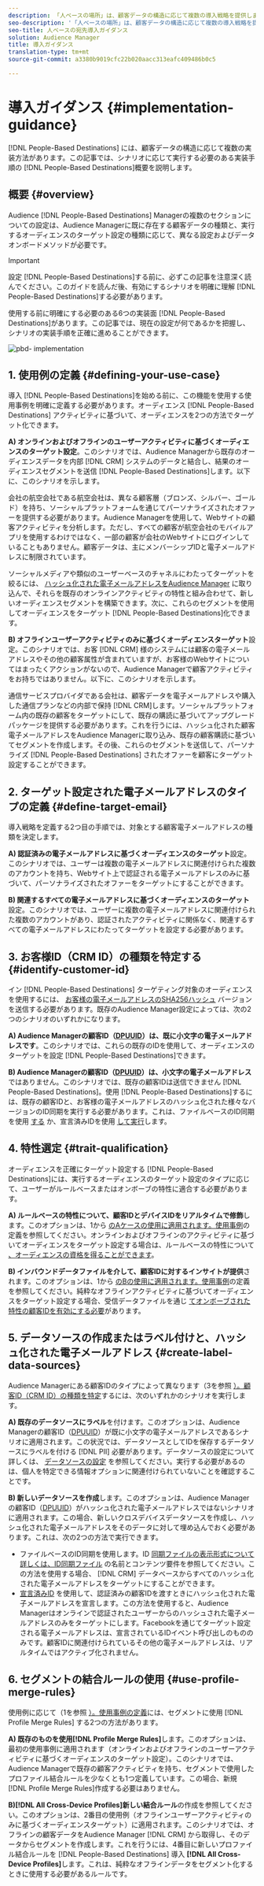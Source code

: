 ```yaml
---
description: 「人ベースの場所」は、顧客データの構造に応じて複数の導入戦略を提供します。この記事では、シナリオに応じて、「人ベースの宛先」に従う必要のある実装手順の概要を説明します。
seo-description: '「人ベースの場所」は、顧客データの構造に応じて複数の導入戦略を提供します。この記事では、シナリオに応じて、「人ベースの宛先」に従う必要のある実装手順の概要を説明します。  '
seo-title: 人ベースの宛先導入ガイダンス
solution: Audience Manager
title: 導入ガイダンス
translation-type: tm+mt
source-git-commit: a3380b9019cfc22b020aacc313eafc409486b0c5

---
```



# 導入ガイダンス {#implementation-guidance}

[!DNL People-Based Destinations] には、顧客データの構造に応じて複数の実装方法があります。この記事では、シナリオに応じて実行する必要のある実装手順の [!DNL People-Based Destinations]概要を説明します。

## 概要 {#overview}

Audience [!DNL People-Based Destinations] Managerの複数のセクションについての設定は、Audience Managerに既に存在する顧客データの種類と、実行するオーディエンスのターゲット設定の種類に応じて、異なる設定およびデータオンボードメソッドが必要です。

>[!IMPORTANT]
> 設定 [!DNL People-Based Destinations]する前に、必ずこの記事を注意深く読んでください。このガイドを読んだ後、有効にするシナリオを明確に理解 [!DNL People-Based Destinations]する必要があります。

使用する前に明確にする必要のある6つの実装面 [!DNL People-Based Destinations]があります。この記事では、現在の設定が何であるかを把握し、シナリオの実装手順を正確に進めることができます。

![pbd- implementation](assets/pbd-implementation.png)

## 1. 使用例の定義 {#defining-your-use-case}

導入 [!DNL People-Based Destinations]を始める前に、この機能を使用する使用事例を明確に定義する必要があります。オーディエンス [!DNL People-Based Destinations] アクティビティに基づいて、オーディエンスを2つの方法でターゲット化できます。

**A) オンラインおよびオフラインのユーザーアクティビティに基づくオーディエンスのターゲット設定**。このシナリオでは、Audience Managerから既存のオーディエンスデータを内部 [!DNL CRM] システムのデータと結合し、結果のオーディエンスセグメントを送信 [!DNL People-Based Destinations]します。以下に、このシナリオを示します。

会社の航空会社である航空会社は、異なる顧客層（ブロンズ、シルバー、ゴールド）を持ち、ソーシャルプラットフォームを通じてパーソナライズされたオファーを提供する必要があります。Audience Managerを使用して、Webサイトの顧客アクティビティを分析します。ただし、すべての顧客が航空会社のモバイルアプリを使用するわけではなく、一部の顧客が会社のWebサイトにログインしていることもありません。顧客データは、主にメンバーシップIDと電子メールアドレスに制限されています。

ソーシャルメディアや類似のユーザーベースのチャネルにわたってターゲットを絞るには、 [ハッシュ化された電子メールアドレスをAudience Manager](people-based-destinations-prerequisites.md) に取り込んで、それらを既存のオンラインアクティビティの特性と組み合わせて、新しいオーディエンスセグメントを構築できます。次に、これらのセグメントを使用してオーディエンスをターゲット [!DNL People-Based Destinations]化できます。

**B) オフラインユーザーアクティビティのみに基づくオーディエンスターゲット**&#x200B;設定。このシナリオでは、お客 [!DNL CRM] 様のシステムには顧客の電子メールアドレスやその他の顧客属性が含まれていますが、お客様のWebサイトについてはまったくアクションがないので、Audience Managerで顧客アクティビティをお持ちではありません。以下に、このシナリオを示します。

通信サービスプロバイダである会社は、顧客データを電子メールアドレスや購入した通信プランなどの内部で保持 [!DNL CRM]します。ソーシャルプラットフォーム内の既存の顧客をターゲットにして、既存の購読に基づいてアップグレードパッケージを提供する必要があります。これを行うには、ハッシュ化された顧客電子メールアドレスをAudience Managerに取り込み、既存の顧客購読に基づいてセグメントを作成します。その後、これらのセグメントを送信して、パーソナライズ [!DNL People-Based Destinations] されたオファーを顧客にターゲット設定することができます。

## 2. ターゲット設定された電子メールアドレスのタイプの定義 {#define-target-email}

導入戦略を定義する2つ目の手順では、対象とする顧客電子メールアドレスの種類を決定します。

**A) 認証済みの電子メールアドレスに基づくオーディエンスのターゲット**&#x200B;設定。このシナリオでは、ユーザーは複数の電子メールアドレスに関連付けられた複数のアカウントを持ち、Webサイト上で認証される電子メールアドレスのみに基づいて、パーソナライズされたオファーをターゲットにすることができます。

**B) 関連するすべての電子メールアドレスに基づくオーディエンスのターゲット**&#x200B;設定。このシナリオでは、ユーザーに複数の電子メールアドレスに関連付けられた複数のアカウントがあり、認証されたアクティビティに関係なく、関連するすべての電子メールアドレスにわたってターゲットを設定する必要があります。

## 3. お客様ID（CRM ID）の種類を特定する {#identify-customer-id}

イン [!DNL People-Based Destinations] ターゲティング対象のオーディエンスを使用するには、 [お客様の電子メールアドレスのSHA256ハッシュ](people-based-destinations-prerequisites.md) バージョンを送信する必要があります。既存のAudience Manager設定によっては、次の2つのシナリオのいずれかになります。

**A) Audience Managerの顧客ID（[DPUUID](../../reference/ids-in-aam.md)）は、既に小文字の電子メールアドレスです**。このシナリオでは、これらの既存のIDを使用して、オーディエンスのターゲットを設定 [!DNL People-Based Destinations]できます。

**B) Audience Managerの顧客ID（[DPUUID](../../reference/ids-in-aam.md)）は、小文字の電子メールアドレス**&#x200B;ではありません。このシナリオでは、既存の顧客IDは送信できません [!DNL People-Based Destinations]。使用 [!DNL People-Based Destinations]するには、既存の顧客IDと、お客様の電子メールアドレスのハッシュ化された様々なバージョンのID同期を実行する必要があります。これは、ファイルベースのID同期を使用 [する](../../integration/sending-audience-data/batch-data-transfer-explained/id-sync-file-based.md) か、宣言済みIDを使用 [して実行](../declared-ids.md)します。

## 4. 特性選定 {#trait-qualification}

オーディエンスを正確にターゲット設定する [!DNL People-Based Destinations]には、実行するオーディエンスのターゲット設定のタイプに応じて、ユーザーがルールベースまたはオンボーブの特性に適合する必要があります。

**A) ルールベースの特性について、顧客IDとデバイスIDをリアルタイムで修飾**&#x200B;します。このオプションは、1から [のAケースの使用に適用されます。使用事例](people-based-destinations-workflow.md#defining-your-use-case)の定義を参照してください。オンラインおよびオフラインのアクティビティに基づいてオーディエンスをターゲット設定する場合は、ルールベースの特性について [、オーディエンスの資格を得ることができます](../traits/trait-qualification-reference.md)。

**B) インバウンドデータファイルを介して、顧客IDに対するインサイトが提供**&#x200B;されます。このオプションは、1から [のBの使用に適用されます。使用事例](people-based-destinations-workflow.md#defining-your-use-case)の定義を参照してください。純粋なオフラインアクティビティに基づいてオーディエンスをターゲット設定する場合、受信データファイルを通じ [てオンボーブされた特性の顧客IDを有効にする必要](../../integration/sending-audience-data/batch-data-transfer-explained/inbound-file-contents.md)があります。

## 5. データソースの作成またはラベル付けと、ハッシュ化された電子メールアドレス {#create-label-data-sources}

Audience Managerにある顧客IDのタイプによって異なります（3を参照 [）。顧客ID（CRM ID）の種類を特定](people-based-destinations-workflow.md#identify-customer-id)するには、次のいずれかのシナリオを実行します。

**A) 既存のデータソースにラベル**&#x200B;を付けます。このオプションは、Audience Managerの顧客ID（[DPUUID](../../reference/ids-in-aam.md)）が既に小文字の電子メールアドレスであるシナリオに適用されます。この状況では、データソースとしてIDを保存するデータソースにラベルを付ける [!DNL PII] 必要があります。データソースの設定について詳しくは、 [データソースの設定](../datasources-list-and-settings.md) を参照してください。実行する必要があるのは、個人を特定できる情報オプションに関連付けられていないことを確認することです。

**B) 新しいデータソースを作成**&#x200B;します。このオプションは、Audience Managerの顧客ID（[DPUUID](../../reference/ids-in-aam.md)）がハッシュ化された電子メールアドレスではないシナリオに適用されます。この場合、新しいクロスデバイスデータソースを作成し、ハッシュ化された電子メールアドレスをそのデータに対して埋め込んでおく必要があります。これは、次の2つの方法で実行できます。

* ファイルベースのID同期を使用します。ID [同期ファイルの表示形式について詳しくは、ID同期ファイル](../../integration/sending-audience-data/batch-data-transfer-explained/id-sync-file-based.md) の名前とコンテンツ要件を参照してください。この方法を使用する場合、 [!DNL CRM] データベースからすべてのハッシュ化された電子メールアドレスをターゲットにすることができます。
* [宣言済みID](../declared-ids.md) を使用して、認証済みの顧客IDを渡すときにハッシュ化された電子メールアドレスを宣言します。この方法を使用すると、Audience Managerはオンラインで認証されたユーザーからのハッシュされた電子メールアドレスのみをターゲットにします。Facebookを通じてターゲット設定される電子メールアドレスは、宣言されているIDイベント呼び出しのもののみです。顧客IDに関連付けられているその他の電子メールアドレスは、リアルタイムではアクティブ化されません。

## 6. セグメントの結合ルールの使用 {#use-profile-merge-rules}

使用例に応じて（1を参照 [）。使用事例の定義](people-based-destinations-workflow.md#defining-your-use-case)には、セグメントに使用 [!DNL Profile Merge Rules] する2つの方法があります。

**A) 既存のものを使用[!DNL Profile Merge Rules]**&#x200B;します。このオプションは、最初の使用事例に適用されます（オンラインおよびオフラインのユーザーアクティビティに基づくオーディエンスのターゲット設定）。このシナリオでは、Audience Managerで既存の顧客アクティビティを持ち、セグメントで使用したプロファイル結合ルールを少なくとも1つ定義しています。この場合、新規 [!DNL Profile Merge Rules]作成する必要はありません。

**B)[!DNL All Cross-Device Profiles]新しい結合ルール**&#x200B;の作成を参照してください。このオプションは、2番目の使用例（オフラインユーザーアクティビティのみに基づくオーディエンスターゲット）に適用されます。このシナリオでは、オフラインの顧客データをAudience Manager [!DNL CRM] から取得し、そのデータからセグメントを作成します。これを行うには、4番目に新しいプロファイル結合ルールを [!DNL People-Based Destinations] 導入 **[!DNL All Cross-Device Profiles]**&#x200B;します。これは、純粋なオフラインデータをセグメント化するときに使用する必要があるルールです。

